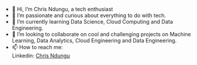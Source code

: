 - 👋 Hi, I’m Chris Ndungu, a tech enthusiast
- 👀 I’m passionate and curious about everything to do with tech.
- 🌱 I’m currently learning Data Science, Cloud Computing and Data Engineering.
- 💞️ I’m looking to collaborate on cool and challenging projects on Machine Learning, Data Analytics, Cloud Engineering and Data Engineering.
- 📫 How to reach me:  
  Linkedin: [Chris Ndungu](https://www.linkedin.com/in/chris-ndungu/) 

<!---
Chris-Ndungu/Chris-Ndungu is a ✨ special ✨ repository because its `README.md` (this file) appears on your GitHub profile.
You can click the Preview link to take a look at your changes.
--->
